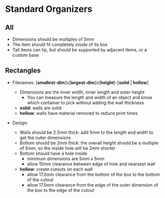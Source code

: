 # Standard Organizers

## All
- Dimensions should be multiples of 5mm
- The item should fit completely inside of its box
- Tall items can tip, but should be supported by adjacent items, or a custom base

## Rectangles
- Filenames: [**smallest-dim**]x[**largest-dim**]x[**height**]-[**solid** | **hollow**]
    - Dimensions are the inner width, inner length and outer height
        - You can measure the length and width of an object and know which container to pick without adding the wall thickness
    - **solid**: walls are solid
    - **hollow**: walls have material removed to reduce print times

- Design:
    - Walls should be 2.5mm thick: add 5mm to the length and width to get the outer dimensions
    - Bottom should be 2mm thick: the overall height should be a multiple of 5mm, so the inside hole will be 2mm shorter
    - Bottom should have a hole inside
        - minimum dimensions are 5mm x 5mm
        - allow 15mm clearance between edge of hole and nearsest wall
    - **hollow**: create cutouts on each wall
        - allow 17.0mm clearance from the bottom of the box to the bottom of the cutout
        - allow 17.5mm clearance from the edge of the outer dimension of the box to the edge of the cutout
